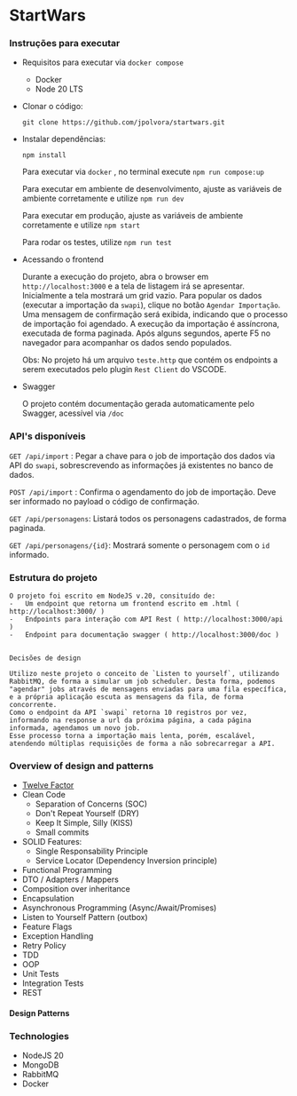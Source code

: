 # StartWars

### Instruções para executar

* Requisitos para executar via `docker compose`

  - Docker
  - Node 20 LTS

* Clonar o código:

    `git clone https://github.com/jpolvora/startwars.git`

* Instalar dependências:
  
    `npm install`

    Para executar via `docker` , no terminal execute `npm run compose:up`

    Para executar em ambiente de desenvolvimento, ajuste as variáveis de ambiente corretamente e utilize `npm run dev`

    Para executar em produção, ajuste as variáveis de ambiente corretamente e utilize `npm start`

    Para rodar os testes, utilize `npm run test`

* Acessando o frontend
    
    Durante a execução do projeto, abra o browser em `http://localhost:3000` e a tela de listagem irá se apresentar.
    Inicialmente a tela mostrará um grid vazio.
    Para popular os dados (executar a importação da `swapi`), clique no botão `Agendar Importação`. Uma mensagem de confirmação será exibida, indicando que o processo de importação foi agendado.
    A execução da importação é assíncrona, executada de forma paginada.
    Após alguns segundos, aperte F5 no navegador para acompanhar os dados sendo populados.

    Obs: No projeto há um arquivo `teste.http` que contém os endpoints a serem executados pelo plugin `Rest Client` do VSCODE.

* Swagger
  
    O projeto contém documentação gerada automaticamente pelo Swagger, acessível via `/doc`

### API's disponíveis

`GET /api/import` : Pegar a chave para o job de importação dos dados via API do `swapi`, sobrescrevendo as informações já existentes no banco de dados.

`POST /api/import` : Confirma o agendamento do job de importação. Deve ser informado no payload o código de confirmação.

`GET /api/personagens`: Listará todos os personagens cadastrados, de forma paginada.

`GET /api/personagens/{id}`: Mostrará somente o personagem com o `id` informado.

### Estrutura do projeto

    O projeto foi escrito em NodeJS v.20, consituído de:
    -   Um endpoint que retorna um frontend escrito em .html ( http://localhost:3000/ )
    -   Endpoints para interação com API Rest ( http://localhost:3000/api )
    -   Endpoint para documentação swagger ( http://localhost:3000/doc )


    Decisões de design

    Utilizo neste projeto o conceito de `Listen to yourself`, utilizando RabbitMQ, de forma a simular um job scheduler. Desta forma, podemos "agendar" jobs através de mensagens enviadas para uma fila específica, e a própria aplicação escuta as mensagens da fila, de forma concorrente.
    Como o endpoint da API `swapi` retorna 10 registros por vez, informando na response a url da próxima página, a cada página informada, agendamos um novo job.
    Esse processo torna a importação mais lenta, porém, escalável, atendendo múltiplas requisições de forma a não sobrecarregar a API.
    

### Overview of design and patterns

  - [Twelve Factor](https://en.wikipedia.org/wiki/Twelve-Factor_App_methodology)
  - Clean Code
    - Separation of Concerns (SOC)
    - Don't Repeat Yourself (DRY)
    - Keep It Simple, Silly (KISS)
    - Small commits
  - SOLID Features:
    - Single Responsability Principle
    - Service Locator (Dependency Inversion principle)
  - Functional Programming
  - DTO / Adapters / Mappers
  - Composition over inheritance
  - Encapsulation
  - Asynchronous Programming (Async/Await/Promises)
  - Listen to Yourself Pattern (outbox)
  - Feature Flags
  - Exception Handling
  - Retry Policy
  - TDD
  - OOP
  - Unit Tests
  - Integration Tests
  - REST

#### Design Patterns

### Technologies
  - NodeJS 20
  - MongoDB
  - RabbitMQ
  - Docker